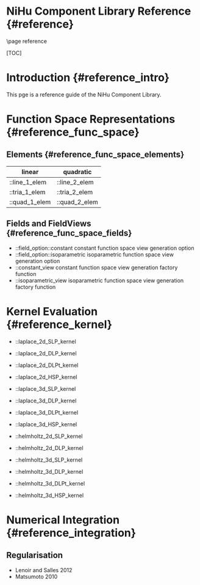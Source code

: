 NiHu Component Library Reference {#reference}
================================

\page reference

[TOC]

Introduction {#reference_intro}
============

This pge is a reference guide of the NiHu Component Library.

Function Space Representations {#reference_func_space}
==============================

Elements {#reference_func_space_elements}
--------

 linear        | quadratic
---------------|---------------
 ::line_1_elem | ::line_2_elem 
 ::tria_1_elem | ::tria_2_elem 
 ::quad_1_elem | ::quad_2_elem 

Fields and FieldViews {#reference_func_space_fields}
---------------------

- ::field_option::constant constant function space view generation option
- ::field_option::isoparametric isoparametric function space view generation option
- ::constant_view constant function space view generation factory function
- ::isoparametric_view isoparametric function space view generation factory function

Kernel Evaluation {#reference_kernel}
=================

- ::laplace_2d_SLP_kernel
- ::laplace_2d_DLP_kernel
- ::laplace_2d_DLPt_kernel
- ::laplace_2d_HSP_kernel

- ::laplace_3d_SLP_kernel
- ::laplace_3d_DLP_kernel
- ::laplace_3d_DLPt_kernel
- ::laplace_3d_HSP_kernel

- ::helmholtz_2d_SLP_kernel
- ::helmholtz_2d_DLP_kernel

- ::helmholtz_3d_SLP_kernel
- ::helmholtz_3d_DLP_kernel
- ::helmholtz_3d_DLPt_kernel
- ::helmholtz_3d_HSP_kernel

Numerical Integration {#reference_integration}
=====================

Regularisation
--------------

- Lenoir and Salles 2012
- Matsumoto 2010

